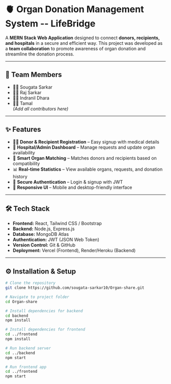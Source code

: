 # 🫀 Organ Donation Management System  -- LifeBridge 

A **MERN Stack Web Application** designed to connect **donors, recipients, and hospitals** in a secure and efficient way. This project was developed as a **team collaboration** to promote awareness of organ donation and streamline the donation process.  

---

## 👥 Team Members  
- 👨‍💻 Sougata Sarkar  
- 👩‍💻 Raj Sarkar  
- 👨‍💻 Indranil Dhara  
- 👩‍💻 Tamal  
*(Add all contributors here)*  

---

## ✨ Features  
- 👨‍⚕️ **Donor & Recipient Registration** – Easy signup with medical details  
- 🏥 **Hospital/Admin Dashboard** – Manage requests and update organ availability  
- 🔎 **Smart Organ Matching** – Matches donors and recipients based on compatibility  
- 📊 **Real-time Statistics** – View available organs, requests, and donation history  
- 🔐 **Secure Authentication** – Login & signup with JWT  
- 📱 **Responsive UI** – Mobile and desktop-friendly interface  

---

## 🛠 Tech Stack  
- **Frontend:** React, Tailwind CSS / Bootstrap  
- **Backend:** Node.js, Express.js  
- **Database:** MongoDB Atlas  
- **Authentication:** JWT (JSON Web Token)  
- **Version Control:** Git & GitHub  
- **Deployment:** Vercel (Frontend), Render/Heroku (Backend)  

---

## ⚙️ Installation & Setup  

```bash
# Clone the repository
git clone https://github.com/sougata-sarkar10/Organ-share.git

# Navigate to project folder
cd Organ-share

# Install dependencies for backend
cd backend
npm install

# Install dependencies for frontend
cd ../frontend
npm install

# Run backend server
cd ../backend
npm start

# Run frontend app
cd ../frontend
npm start

